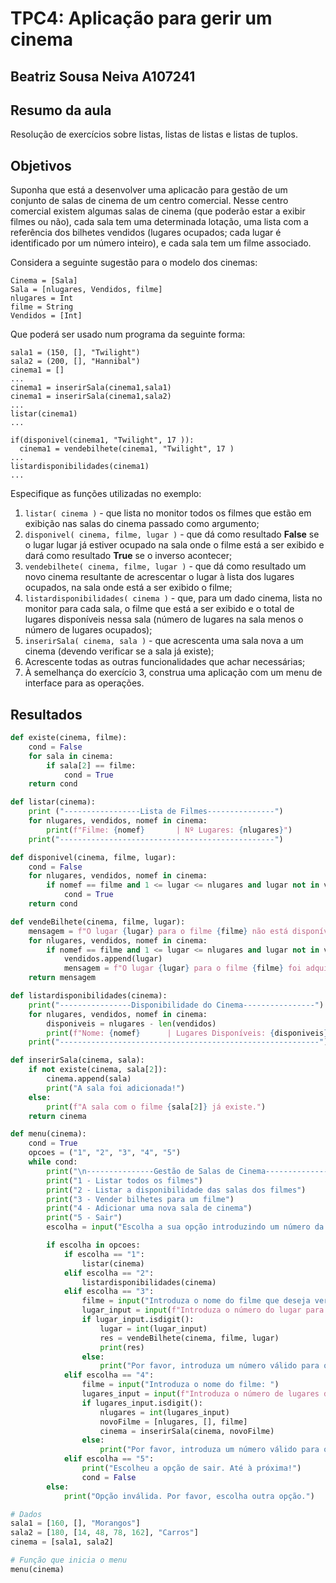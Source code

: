 # TPC4: Aplicação para gerir um cinema

## Beatriz Sousa Neiva  A107241

## Resumo da aula
Resolução de exercícios sobre listas, listas de listas e listas de tuplos.

## Objetivos
Suponha que está a desenvolver uma aplicacão para gestão de um conjunto de salas de cinema de um centro comercial. 
Nesse centro comercial existem algumas salas de cinema (que poderão estar a exibir filmes ou não), cada sala tem uma determinada 
lotação, uma lista com a referência dos bilhetes vendidos (lugares ocupados; cada lugar é identificado por um número inteiro), e cada sala tem um filme associado.

Considera a seguinte sugestão para o modelo dos cinemas:
```
Cinema = [Sala]
Sala = [nlugares, Vendidos, filme]
nlugares = Int
filme = String 
Vendidos = [Int]
```
  
Que poderá ser usado num programa da seguinte forma:
```
sala1 = (150, [], "Twilight")
sala2 = (200, [], "Hannibal")
cinema1 = []
...
cinema1 = inserirSala(cinema1,sala1)
cinema1 = inserirSala(cinema1,sala2)
...
listar(cinema1)
...

if(disponivel(cinema1, "Twilight", 17 )):
  cinema1 = vendebilhete(cinema1, "Twilight", 17 )
...
listardisponibilidades(cinema1)
...
```

Especifique as funções utilizadas no exemplo:

1. `listar( cinema )` - que lista no monitor todos os filmes que estão em exibição nas salas do cinema passado como argumento;
2. `disponivel( cinema, filme, lugar )` - que dá como resultado **False** se o lugar lugar já estiver ocupado na sala onde o filme está a ser exibido e dará como resultado **True** se o inverso acontecer;
3. `vendebilhete( cinema, filme, lugar )` - que dá como resultado um novo cinema resultante de acrescentar o lugar à lista dos lugares ocupados, na sala onde está a ser exibido o filme;
4. `listardisponibilidades( cinema )` - que, para um dado cinema, lista no monitor para cada sala, o filme que está a ser exibido e o total de lugares disponíveis nessa sala (número de lugares na sala menos o número de lugares ocupados);
5. `inserirSala( cinema, sala )` - que acrescenta uma sala nova a um cinema (devendo verificar se a sala já existe);
6. Acrescente todas as outras funcionalidades que achar necessárias;
7. À semelhança do exercício 3, construa uma aplicação com um menu de interface para as operações.

## Resultados
``` python
def existe(cinema, filme):
    cond = False
    for sala in cinema:
        if sala[2] == filme:
            cond = True
    return cond

def listar(cinema):
    print ("-----------------Lista de Filmes---------------")
    for nlugares, vendidos, nomef in cinema:
        print(f"Filme: {nomef}       | Nº Lugares: {nlugares}")
    print("------------------------------------------------")

def disponivel(cinema, filme, lugar):
    cond = False
    for nlugares, vendidos, nomef in cinema:
        if nomef == filme and 1 <= lugar <= nlugares and lugar not in vendidos:
            cond = True
    return cond

def vendeBilhete(cinema, filme, lugar):
    mensagem = f"O lugar {lugar} para o filme {filme} não está disponível. Selecione outra opção."
    for nlugares, vendidos, nomef in cinema:
        if nomef == filme and 1 <= lugar <= nlugares and lugar not in vendidos:
            vendidos.append(lugar)
            mensagem = f"O lugar {lugar} para o filme {filme} foi adquirido com sucesso!"
    return mensagem

def listardisponibilidades(cinema):
    print("----------------Disponibilidade do Cinema----------------")
    for nlugares, vendidos, nomef in cinema:
        disponiveis = nlugares - len(vendidos)
        print(f"Nome: {nomef}      | Lugares Disponíveis: {disponiveis}")
    print("----------------------------------------------------------")

def inserirSala(cinema, sala):
    if not existe(cinema, sala[2]):
        cinema.append(sala)
        print("A sala foi adicionada!")
    else:
        print(f"A sala com o filme {sala[2]} já existe.")
    return cinema

def menu(cinema):
    cond = True
    opcoes = ("1", "2", "3", "4", "5")
    while cond:
        print("\n---------------Gestão de Salas de Cinema---------------")
        print("1 - Listar todos os filmes")
        print("2 - Listar a disponibilidade das salas dos filmes")
        print("3 - Vender bilhetes para um filme")
        print("4 - Adicionar uma nova sala de cinema")
        print("5 - Sair")
        escolha = input("Escolha a sua opção introduzindo um número da lista: ")

        if escolha in opcoes:
            if escolha == "1":
                listar(cinema)
            elif escolha == "2":
                listardisponibilidades(cinema)
            elif escolha == "3":
                filme = input("Introduza o nome do filme que deseja ver: ")
                lugar_input = input(f"Introduza o número do lugar para o filme {filme}: ")
                if lugar_input.isdigit():
                    lugar = int(lugar_input)
                    res = vendeBilhete(cinema, filme, lugar)
                    print(res)
                else:
                    print("Por favor, introduza um número válido para o lugar.")
            elif escolha == "4":
                filme = input("Introduza o nome do filme: ")
                lugares_input = input(f"Introduza o número de lugares da sala do filme {filme}: ")
                if lugares_input.isdigit():
                    nlugares = int(lugares_input)
                    novoFilme = [nlugares, [], filme]
                    cinema = inserirSala(cinema, novoFilme)
                else:
                    print("Por favor, introduza um número válido para os lugares.")
            elif escolha == "5":
                print("Escolheu a opção de sair. Até à próxima!")
                cond = False
        else:
            print("Opção inválida. Por favor, escolha outra opção.")

# Dados
sala1 = [160, [], "Morangos"]
sala2 = [180, [14, 48, 78, 162], "Carros"]
cinema = [sala1, sala2]

# Função que inicia o menu
menu(cinema)
```
